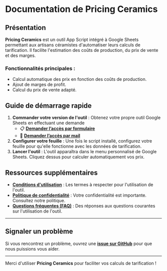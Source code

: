 # Documentation de Pricing Ceramics

## Présentation
**Pricing Ceramics** est un outil App Script intégré à Google Sheets permettant aux artisans céramistes d'automatiser leurs calculs de tarification. Il facilite l'estimation des coûts de production, du prix de vente et des marges.

### Fonctionnalités principales :
- Calcul automatique des prix en fonction des coûts de production.
- Ajout de marges de profit.
- Calcul du prix de vente adapté.

## Guide de démarrage rapide
1. **Commander votre version de l'outil** : Obtenez votre propre outil Google Sheets en effectuant une demande
    - 📋 [**Demander l’accès par formulaire**](https://forms.gle/nWRj3hrSaPazFv738)  
    - 📩 **[Demander l’accès par mail](mailto:valentbotte@gmail.com?subject=Demande%20d'accès%20Pricing%20Ceramics&body=Bonjour,%20je%20souhaite%20utiliser%20Pricing%20Ceramics.%20Pouvez-vous%20m’en%20dire%20plus%20?)**
2. **Configurer votre feuille** : Une fois le script installé, configurez votre feuille pour qu'elle fonctionne avec les données de tarification.
3. **Lancer l'outil** : L'outil apparaîtra dans le menu personnalisé de Google Sheets. Cliquez dessus pour calculer automatiquement vos prix.

## Ressources supplémentaires

- **[Conditions d'utilisation](conditions.md)** : Les termes à respecter pour l'utilisation de l'outil.
- **[Politique de confidentialité](confidentialite.md)** : Votre confidentialité est importante. Consultez notre politique.
- **[Questions fréquentes (FAQ)](faq.md)** : Des réponses aux questions courantes sur l'utilisation de l'outil.

---

## Signaler un problème

Si vous rencontrez un problème, ouvrez une **[issue sur GitHub](https://github.com/vabott/artisan-business/issues)** pour que nous puissions vous aider.

---

Merci d'utiliser **Pricing Ceramics** pour faciliter vos calculs de tarification !
